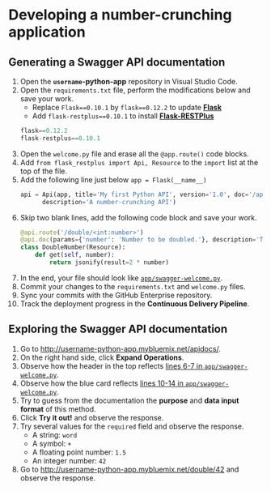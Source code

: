 # Developing a number-crunching application

## Generating a Swagger API documentation

1. Open the **`username`-python-app** repository in Visual Studio Code.
1. Open the `requirements.txt` file, perform the  modifications below and save your work.
    * Replace `Flask==0.10.1` by `flask==0.12.2` to update [**Flask**](http://flask.pocoo.org)
    * Add `flask-restplus==0.10.1` to install [**Flask-RESTPlus**](https://flask-restplus.readthedocs.io)
    ```Python
    flask==0.12.2
    flask-restplus==0.10.1
    ```
1. Open the `welcome.py` file and erase all the `@app.route()` code blocks.
1. Add `from flask_restplus import Api, Resource` to the `import` list at the top of the file.
1. Add the following line just below `app = Flask(__name__)`
    ```Python
    api = Api(app, title='My first Python API', version='1.0', doc='/apidocs/',
          description='A number-crunching API')
    ```
1. Skip two blank lines, add the following code block and save your work.
    ```Python
    @api.route('/double/<int:number>')
    @api.doc(params={'number': 'Number to be doubled.'}, description='This method doubles the input.')
    class DoubleNumber(Resource):
        def get(self, number):
            return jsonify(result=2 * number)
    ```
1. In the end, your file should look like [`app/swagger-welcome.py`](app/swagger-welcome.py).
1. Commit your changes to the `requirements.txt` and `welcome.py` files.
1. Sync your commits with the GitHub Enterprise repository.
1. Track the deployment progress in the **Continuous Delivery Pipeline**.

## Exploring the Swagger API documentation

1. Go to <http://username-python-app.mybluemix.net/apidocs/>.
1. On the right hand side, click **Expand Operations**.
1. Observe how the header in the top reflects [lines 6-7 in `app/swagger-welcome.py`](app/swagger-welcome.py#L6-L7).
1. Observe how the blue card reflects [lines 10-14 in `app/swagger-welcome.py`](app/swagger-welcome.py#L10-L14).
1. Try to guess from the documentation the **purpose** and **data input format** of this method.
1. Click **Try it out!** and observe the response.
1. Try several values for the `required` field and observe the response.
    * A string: `word`
    * A symbol: `+`
    * A floating point number: `1.5`
    * An integer number: `42`
1. Go to <http://username-python-app.mybluemix.net/double/42> and observe the response.
